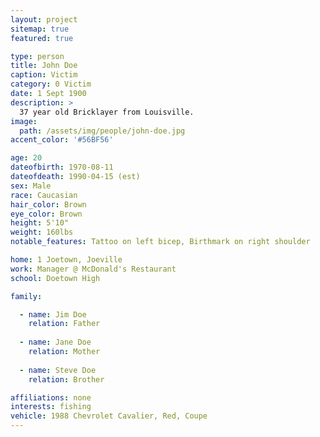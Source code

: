 ```yaml
---
layout: project
sitemap: true
featured: true

type: person
title: John Doe
caption: Victim
category: 0 Victim
date: 1 Sept 1900
description: >
  37 year old Bricklayer from Louisville.
image: 
  path: /assets/img/people/john-doe.jpg
accent_color: '#56BF56'

age: 20
dateofbirth: 1970-08-11
dateofdeath: 1990-04-15 (est)
sex: Male
race: Caucasian
hair_color: Brown
eye_color: Brown
height: 5'10"
weight: 160lbs
notable_features: Tattoo on left bicep, Birthmark on right shoulder

home: 1 Joetown, Joeville
work: Manager @ McDonald's Restaurant
school: Doetown High

family: 

  - name: Jim Doe 
    relation: Father 
    
  - name: Jane Doe 
    relation: Mother 
    
  - name: Steve Doe 
    relation: Brother

affiliations: none
interests: fishing
vehicle: 1988 Chevrolet Cavalier, Red, Coupe
---
```


